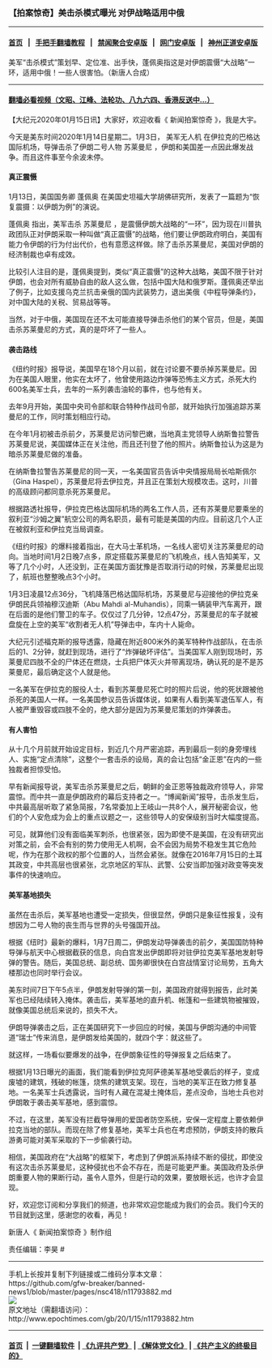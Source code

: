 ### 【拍案惊奇】美击杀模式曝光 对伊战略适用中俄
------------------------

#### [首页](https://github.com/gfw-breaker/banned-news1/blob/master/README.md) &nbsp;&nbsp;|&nbsp;&nbsp; [手把手翻墙教程](https://github.com/gfw-breaker/guides/wiki) &nbsp;&nbsp;|&nbsp;&nbsp; [禁闻聚合安卓版](https://github.com/gfw-breaker/bn-android) &nbsp;&nbsp;|&nbsp;&nbsp; [网门安卓版](https://github.com/oGate2/oGate) &nbsp;&nbsp;|&nbsp;&nbsp; [神州正道安卓版](https://github.com/SzzdOgate/update) 



<div><img alt="" class="aligncenter wp-post-image" src="http://i.epochtimes.com/assets/uploads/2020/01/Capture-3.jpg"/>
<div class="red16 caption">
 美军“击杀模式”策划早、定位准、出手快，蓬佩奥指这是对伊朗震慑“大战略”一环，适用中俄！一些人很害怕。（新唐人合成）
</div>
</div><hr/>

#### [翻墙必看视频（文昭、江峰、法轮功、八九六四、香港反送中...）](http://167.172.214.107/home.html)

<div><p>
 【大纪元2020年01月15日讯】大家好，欢迎收看《
 <ok href="http://www.epochtimes.com/gb/tag/%E6%96%B0%E9%97%BB%E6%8B%8D%E6%A1%88%E6%83%8A%E5%A5%87.html">
  新闻拍案惊奇
 </ok>
 》，我是大宇。
</p>
<p>
 今天是美东时间2020年1月14日星期二。1月3日，
 <ok href="http://www.epochtimes.com/gb/tag/%E7%BE%8E%E5%86%9B%E6%97%A0%E4%BA%BA%E6%9C%BA.html">
  美军无人机
 </ok>
 在伊拉克的巴格达国际机场，导弹击杀了伊朗二号人物
 <ok href="http://www.epochtimes.com/gb/tag/%E8%8B%8F%E8%8E%B1%E6%9B%BC%E5%B0%BC.html">
  苏莱曼尼
 </ok>
 ，伊朗和美国差一点因此爆发战争。而且这件事至今余波未停。
</p>
<h4>
 真正震慑
</h4>
<p>
 1月13日，美国国务卿
 <ok href="http://www.epochtimes.com/gb/tag/%E8%93%AC%E4%BD%A9%E5%A5%A5.html">
  蓬佩奥
 </ok>
 在美国史坦福大学胡佛研究所，发表了一篇题为“恢复震摄：以伊朗为例”的演说。
</p>
<p>
 <ok href="http://www.epochtimes.com/gb/tag/%E8%93%AC%E4%BD%A9%E5%A5%A5.html">
  蓬佩奥
 </ok>
 指出，美军击杀
 <ok href="http://www.epochtimes.com/gb/tag/%E8%8B%8F%E8%8E%B1%E6%9B%BC%E5%B0%BC.html">
  苏莱曼尼
 </ok>
 ，是震慑伊朗大战略的“一环”，因为现在川普执政团队正对伊朗采取一种叫做“真正震慑”的战略，他们要让伊朗政府明白，美国有能力令伊朗的行为付出代价，也有意愿这样做。除了击杀苏莱曼尼，美国对伊朗的经济制裁也卓有成效。
</p>
<p>
 比较引人注目的是，蓬佩奥提到，类似“真正震慑”的这种大战略，美国不限于针对伊朗，也会对所有威胁自由的敌人这么做，包括中国大陆和俄罗斯。蓬佩奥还举出了例子，比如支援乌克兰抗击亲俄的国内武装势力，退出美俄《中程导弹条约》，对中国大陆的关税、贸易战等等。
</p>
<p>
 当然，对于中俄，美国现在还不太可能直接导弹击杀他们的某个官员，但是，美国击杀苏莱曼尼的方式，真的是吓坏了一些人。
</p>
<p>
 <center>
 </center>
</p>
<h4>
 袭击路线
</h4>
<p>
 《纽约时报》报导说，美国早在18个月以前，就在讨论要不要杀掉苏莱曼尼。因为在美国人眼里，他实在太坏了，他曾使用路边炸弹等恐怖主义方式，杀死大约600名美军士兵，去年的一系列袭击油轮的事件，也与他有关。
</p>
<p>
 去年9月开始，美国中央司令部和联合特种作战司令部，就开始执行加强追踪苏莱曼尼的工作，同时策划相应行动。
</p>
<p>
 在今年1月初被击杀前夕，苏莱曼尼访问黎巴嫩，当地真主党领导人纳斯鲁拉警告苏莱曼尼说，美国媒体正在关注他，而且还刊登了他的照片。纳斯鲁拉认为这是为暗杀苏莱曼尼做的准备。
</p>
<p>
 在纳斯鲁拉警告苏莱曼尼的同一天，一名美国官员告诉中央情报局局长哈斯佩尔（Gina Haspel），苏莱曼尼将去伊拉克，并且正在策划大规模攻击。这时，川普的高级顾问都同意杀死苏莱曼尼。
</p>
<p>
 根据路透社报导，伊拉克巴格达国际机场的两名工作人员，还有苏莱曼尼要乘坐的叙利亚“沙姆之翼”航空公司的两名职员，最有可能是美国的内应。目前这几个人正在被叙利亚和伊拉克当局调查。
</p>
<p>
 《纽约时报》的爆料接着指出，在大马士革机场，一名线人密切关注苏莱曼尼的动向。当地时间1月2日晚7点多，原定搭载苏莱曼尼的飞机晚点，线人告知美军，又等了几个小时，人还没到，正在美国方面犹豫是否取消行动的时候，苏莱曼尼出现了，航班也整整晚点3个小时。
</p>
<p>
 1月3日凌晨12点36分，飞机降落巴格达国际机场，苏莱曼尼与迎接他的伊拉克亲伊朗民兵领袖穆汉迪斯（Abu Mahdi al-Muhandis），同乘一辆装甲汽车离开，跟在后面的是他们警卫的车子。仅仅过了几分钟，12点47分，苏莱曼尼的车子就被盘旋在上空的美军“收割者无人机”导弹击中，车内十人毙命。
</p>
<p>
 大纪元引述福克斯的报导透露，隐藏在附近800米外的美军特种作战部队，在击杀后的1、2分钟，就赶到现场，进行了“炸弹破坏评估”。当美国军人刚到现场时，苏莱曼尼四肢不全的尸体还在燃烧，士兵把尸体灭火并带离现场，确认死的是不是苏莱曼尼，最后确定这个人就是他。
</p>
<p>
 一名美军在伊拉克的服役人士，看到苏莱曼尼死亡时的照片后说，他的死状跟被他杀死的美国人一样。一名美国参议员告诉媒体说，如果有人看到美军退伍军人，有人被严重毁容或四肢不全的，绝大部分是因为苏莱曼尼策划的炸弹袭击。
</p>
<h4>
 有人害怕
</h4>
<p>
 从十几个月前就开始设定目标，到近几个月严密追踪，再到最后一刻的身旁埋线人、实施“定点清除”，这整个一套击杀的设局，真的会让包括“金正恩”在内的一些独裁者担惊受怕。
</p>
<p>
 早有新闻报导说，美军击杀苏莱曼尼之后，朝鲜的金正恩等独裁政府领导人，非常震惊。而中共一直是伊朗政府的幕后支持者之一。“博闻新闻”报导，击杀发生后，中共最高层听取了紧急简报，7名常委加上王岐山一共8个人，展开秘密会议，他们的个人安危成为会上的重点议题之一，这些领导人的安保级别当时大幅度提高。
</p>
<p>
 可见，就算他们没有面临美军刺杀，也很紧张，因为即使不是美国，在没有研究出对策之前，会不会有别的势力使用无人机啊，会不会因为局势不稳发生其它危险呢，作为在那个政权的那个位置的人，当然会紧张。就像在2016年7月15日的土耳其政变，中共高层也很紧张，北京地区的军队、武警、公安当即加强对政变等突发事件的快速响应。
</p>
<h4>
 美军基地损失
</h4>
<p>
 虽然在击杀后，美军基地也遭受一定损失，但很显然，伊朗只是象征性报复，没有想因为二号人物的丧生而与世界的头号强国开战。
</p>
<p>
 根据《纽时》最新的爆料，1月7日周二，伊朗发动导弹袭击的前夕，美国国防特种导弹与航天中心根据截获的信息，向白宫发出伊朗即将对驻伊拉克美军基地发射导弹的警告。随后，美国总统、副总统、国务卿很快在白宫战情室讨论局势，五角大楼那边也同时举行会议。
</p>
<p>
 美东时间7日下午5点半，伊朗发射导弹的第一刻，美国政府就得到报告，此时美军也已经陆续转入掩体。袭击后，美军基地的直升机、帐篷和一些建筑物被摧毁，就像美国总统后来说的，损失不大。
</p>
<p>
 伊朗导弹袭击之后，正在美国研究下一步回应的时候，美国与伊朗沟通的中间管道“瑞士”传来消息，是伊朗发给美国的，就四个字：就这些了。
</p>
<p>
 就这样，一场看似要爆发的战争，在伊朗象征性的导弹报复之后结束了。
</p>
<p>
 根据1月13日曝光的画面，我们能看到伊拉克阿萨德美军基地受袭后的样子，变成废墟的建筑，残破的帐篷，烧焦的建筑支架。现在，当地的美军正在致力修复基地。一名美军士兵透露说，当时有人藏在混凝土掩体后，差点没命，当地士兵也对伊朗敢于袭击美军基地，感到震惊。
</p>
<p>
 不过，在这里，美军没有拦截导弹用的爱国者防空系统，安保一定程度上要依赖伊拉克当地的部队。而现在除了修复基地，美军士兵也在考虑预防，伊朗支持的散兵游勇可能对美军采取的下一步偷袭行动。
</p>
<p>
 相信，美国政府在“大战略”的框架下，考虑到了伊朗派系持续不断的侵扰，即使没有这次击杀苏莱曼尼，这种侵扰也不会不存在，而是可能更严重。美国政府及杀伊朗重要人物的果断行动，虽令人意外，但是行动的效果，要放眼长远，也许才会显现。
</p>
<p>
 好，欢迎您订阅和分享我们的频道，也非常欢迎您能成为我们的会员。我们今天的节目就到这里，感谢您的收看，再见！
</p>
<p>
 新唐人《
 <ok href="http://www.epochtimes.com/gb/tag/%E6%96%B0%E9%97%BB%E6%8B%8D%E6%A1%88%E6%83%8A%E5%A5%87.html">
  新闻拍案惊奇
 </ok>
 》制作组
</p>
<p>
 责任编辑：李昊 #
</p>
</div>
<hr/>
手机上长按并复制下列链接或二维码分享本文章：<br/>
https://github.com/gfw-breaker/banned-news1/blob/master/pages/nsc418/n11793882.md <br/>
<a href='https://github.com/gfw-breaker/banned-news1/blob/master/pages/nsc418/n11793882.md'><img src='https://github.com/gfw-breaker/banned-news1/blob/master/pages/nsc418/n11793882.md.png'/></a> <br/>
原文地址（需翻墙访问）：http://www.epochtimes.com/gb/20/1/15/n11793882.htm


------------------------
#### [首页](https://github.com/gfw-breaker/banned-news1/blob/master/README.md) &nbsp;|&nbsp; [一键翻墙软件](https://github.com/gfw-breaker/nogfw/blob/master/README.md) &nbsp;| [《九评共产党》](https://github.com/gfw-breaker/9ping.md/blob/master/README.md#九评之一评共产党是什么) | [《解体党文化》](https://github.com/gfw-breaker/jtdwh.md/blob/master/README.md) | [《共产主义的终极目的》](https://github.com/gfw-breaker/gczydzjmd.md/blob/master/README.md)


<img src='http://gfw-breaker.win/banned-news/pages/nsc418/n11793882.md' width='0px' height='0px'/>